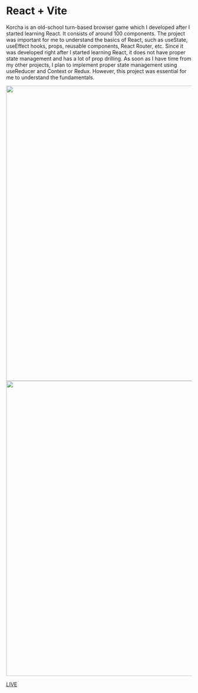 # React + Vite

Korcha is an old-school turn-based browser game which I developed after I started learning React. It consists of around 100 components. The project was important for me to understand the basics of React, such as useState, useEffect hooks, props, reusable components, React Router, etc. Since it was developed right after I started learning React, it does not have proper state management and has a lot of prop drilling. As soon as I have time from my other projects, I plan to implement proper state management using useReducer and Context or Redux. However, this project was essential for me to understand the fundamentals.

<img src="https://media.giphy.com/media/v1.Y2lkPTc5MGI3NjExZDlrdmkxcHJiMGR4bmJuYmYzcTFzMWVvY3ZxZW1lZDk1cDR6NjRjOCZlcD12MV9pbnRlcm5hbF9naWZfYnlfaWQmY3Q9Zw/BNnEa1AGCTrUsp7nJ9/giphy.gif" width="800"/>

<img src="https://i.giphy.com/media/v1.Y2lkPTc5MGI3NjExajB0dHZ2ZWFuaTczd3R0ZmYyN2dvc2dtamV4eGc5c2VuMXZkNjAybCZlcD12MV9pbnRlcm5hbF9naWZfYnlfaWQmY3Q9Zw/xtuL32sPsoG9mQlX1b/giphy-downsized-large.gif" width="800"/>

<a href="https://korcha-game.vercel.app/">LIVE</a>
